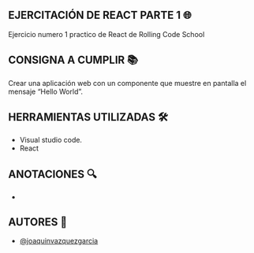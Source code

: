 ## EJERCITACIÓN DE REACT PARTE 1 🌐
Ejercicio numero 1 practico de React de Rolling Code School

## CONSIGNA A CUMPLIR 📚
Crear una aplicación web con un componente que muestre en pantalla el mensaje “Hello World”.

## HERRAMIENTAS UTILIZADAS 🛠
- Visual studio code.
- React

## ANOTACIONES 🔍
-

## AUTORES 🙋
- [@joaquinvazquezgarcia](https://github.com/joaquinvazquezgarcia)
